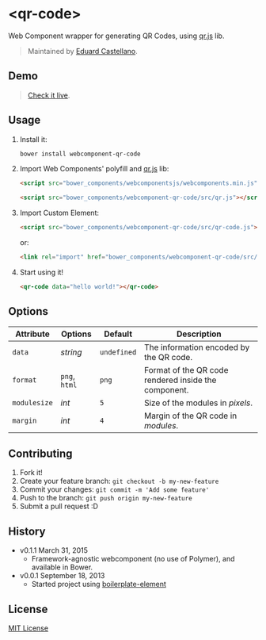 # &lt;qr-code&gt;

Web Component wrapper for generating QR Codes, using [qr.js](https://github.com/lifthrasiir/qr.js) lib.

> Maintained by [Eduard Castellano](https://github.com/educastellano).

## Demo

> [Check it live](http://educastellano.github.io/qr-code/demo).

## Usage

1. Install it:

	```sh
	bower install webcomponent-qr-code
	```
	
2. Import Web Components' polyfill and [qr.js](https://github.com/lifthrasiir/qr.js) lib:

	```html
	<script src="bower_components/webcomponentsjs/webcomponents.min.js"></script>
	
	<script src="bower_components/webcomponent-qr-code/src/qr.js"></script>
	```

2. Import Custom Element:

	```html	
	<script src="bower_components/webcomponent-qr-code/src/qr-code.js"></script>
	```

	or:

	```html
	<link rel="import" href="bower_components/webcomponent-qr-code/src/qr-code.html">
	```


3. Start using it!

	```html
	<qr-code data="hello world!"></qr-code>
	```

## Options

Attribute		| Options                   | Default             | Description
---				| ---                       | ---                 | ---
`data`			| *string*                  | `undefined`         | The information encoded by the QR code.
`format`		| `png`, `html`				| `png`               | Format of the QR code rendered inside the component.
`modulesize`	| *int*						| `5`				  | Size of the modules in *pixels*.
`margin`		| *int*						| `4`				  | Margin of the QR code in *modules*.


## Contributing

1. Fork it!
2. Create your feature branch: `git checkout -b my-new-feature`
3. Commit your changes: `git commit -m 'Add some feature'`
4. Push to the branch: `git push origin my-new-feature`
5. Submit a pull request :D

## History

* v0.1.1 March 31, 2015
	* Framework-agnostic webcomponent (no use of Polymer), and available in Bower.
* v0.0.1 September 18, 2013
	* Started project using [boilerplate-element](https://github.com/customelements/boilerplate-element)

## License

[MIT License](http://opensource.org/licenses/MIT)
